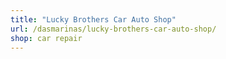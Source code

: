 ```yaml
---
title: "Lucky Brothers Car Auto Shop"
url: /dasmarinas/lucky-brothers-car-auto-shop/
shop: car repair
---
```

